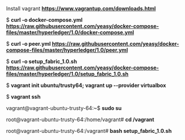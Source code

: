 Install vagrant **https://www.vagrantup.com/downloads.html**

$ **curl -o docker-compose.yml https://raw.githubusercontent.com/yeasy/docker-compose-files/master/hyperledger/1.0/docker-compose.yml**

$ **curl -o peer.yml https://raw.githubusercontent.com/yeasy/docker-compose-files/master/hyperledger/1.0/peer.yml**

$ **curl -o setup_fabric_1.0.sh https://raw.githubusercontent.com/yeasy/docker-compose-files/master/hyperledger/1.0/setup_fabric_1.0.sh**

$ **vagrant init ubuntu/trusty64; vagrant up --provider virtualbox**

$ **vagrant ssh**

vagrant@vagrant-ubuntu-trusty-64:~$ **sudo su**

root@vagrant-ubuntu-trusty-64:/home/vagrant# **cd /vagrant**

root@vagrant-ubuntu-trusty-64:/vagrant# **bash setup_fabric_1.0.sh**
